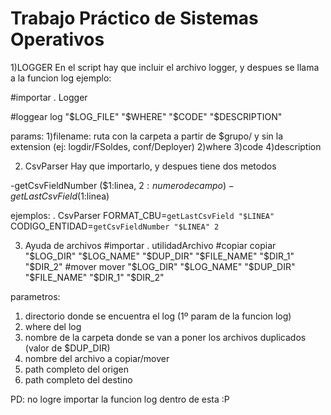 Trabajo Práctico de Sistemas Operativos
===============================================

1)LOGGER
En el script hay que incluir el archivo logger, y despues se llama a la funcion log
ejemplo:

#importar
. Logger

#loggear
log "$LOG_FILE" "$WHERE" "$CODE" "$DESCRIPTION"

params:
1)filename: ruta con la carpeta a partir de $grupo/ y sin la extension (ej: logdir/FSoldes, conf/Deployer)
2)where
3)code
4)description

2) CsvParser
Hay que importarlo, y despues tiene dos metodos

-getCsvFieldNumber ($1:linea, $2:numero de campo)
-getLastCsvField ($1:linea)

ejemplos:
. CsvParser
FORMAT_CBU=`getLastCsvField "$LINEA"`	
CODIGO_ENTIDAD=`getCsvFieldNumber "$LINEA" 2`

3) Ayuda de archivos
#importar
. utilidadArchivo
#copiar
copiar "$LOG_DIR" "$LOG_NAME" "$DUP_DIR" "$FILE_NAME" "$DIR_1" "$DIR_2"
#mover
mover "$LOG_DIR" "$LOG_NAME" "$DUP_DIR" "$FILE_NAME" "$DIR_1" "$DIR_2"

parametros:
1. directorio donde se encuentra el log (1º param de la funcion log)
2. where del log
3. nombre de la carpeta donde se van a poner los archivos duplicados (valor de $DUP_DIR)
4. nombre del archivo a copiar/mover
5. path completo del origen
6. path completo del destino

PD: no logre importar la funcion log dentro de esta :P
